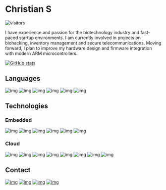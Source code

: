 # Christian S
![visitors](https://visitor-badge.laobi.icu/badge?page_id=cSDes1gn.visitor-badge)

I have experience and passion for the biotechnology industry and fast-paced startup environments. I am currently involved in projects on biohacking, inventory management and secure telecommunications. Moving forward, I plan to improve my hardware design and firmware integration with modern ARM microcontrollers.

[![GitHub stats](https://github-readme-stats.vercel.app/api?username=cSDes1gn&theme=github_dark&show_icons=t)](https://github.com/cSDes1gn/github-readme-stats)

## Languages
![img](https://img.shields.io/badge/C%2B%2B-00599C?style=for-the-badge&logo=c%2B%2B&logoColor=white) ![img](https://img.shields.io/badge/C-00599C?style=for-the-badge&logo=c&logoColor=white) ![img](https://img.shields.io/badge/Python-3776AB?style=for-the-badge&logo=python&logoColor=white) ![img](https://img.shields.io/badge/GNU%20Bash-4EAA25?style=for-the-badge&logo=GNU%20Bash&logoColor=white) ![img](https://img.shields.io/badge/TypeScript-007ACC?style=for-the-badge&logo=typescript&logoColor=white) ![img](https://img.shields.io/badge/Vue.js-35495E?style=for-the-badge&logo=vuedotjs&logoColor=4FC08D)

## Technologies
### Embedded
![img](https://img.shields.io/badge/Arduino-00979D?style=for-the-badge&logo=Arduino&logoColor=white) ![img](https://img.shields.io/badge/Raspberry%20Pi-A22846?style=for-the-badge&logo=Raspberry%20Pi&logoColor=white) ![img](https://img.shields.io/badge/rabbitmq-%23FF6600.svg?&style=for-the-badge&logo=rabbitmq&logoColor=white) ![img](https://img.shields.io/badge/Linux-FCC624?style=for-the-badge&logo=linux&logoColor=black) ![img](https://img.shields.io/badge/Docker-2CA5E0?style=for-the-badge&logo=docker&logoColor=white) ![img](https://img.shields.io/badge/VIM-%2311AB00.svg?&style=for-the-badge&logo=vim&logoColor=white)

### Cloud
![img](https://img.shields.io/badge/kubernetes-326ce5.svg?&style=for-the-badge&logo=kubernetes&logoColor=white) ![img](https://img.shields.io/badge/Flask-000000?style=for-the-badge&logo=flask&logoColor=white) ![img](https://img.shields.io/badge/Amazon_AWS-FF9900?style=for-the-badge&logo=amazonaws&logoColor=white) ![img](https://img.shields.io/badge/Ansible-000000?style=for-the-badge&logo=ansible&logoColor=white) ![img](https://img.shields.io/badge/GitHub_Actions-2088FF?style=for-the-badge&logo=github-actions&logoColor=white) ![img](https://img.shields.io/badge/PostgreSQL-316192?style=for-the-badge&logo=postgresql&logoColor=white) ![img](https://img.shields.io/badge/MongoDB-white?style=for-the-badge&logo=mongodb&logoColor=4EA94B) ![img](https://img.shields.io/badge/Node.js-339933?style=for-the-badge&logo=nodedotjs&logoColor=white)

## Contact
[![img](https://img.shields.io/badge/LinkedIn-0077B5?style=for-the-badge&logo=linkedin&logoColor=white)](https://linkedin.com/in/christian-sargusingh) <a href="mailto:christian@leapsystems.online?">![img](https://img.shields.io/badge/Microsoft_Outlook-0078D4?style=for-the-badge&logo=microsoft-outlook&logoColor=white)</a> [![img](https://img.shields.io/badge/Discord-7289DA?style=for-the-badge&logo=discord&logoColor=white)](https://discord.gg/Ft229PDrxF) [![img](https://img.shields.io/badge/Discord-7289DA?style=for-the-badge&logo=discord&logoColor=white)](https://discord.gg/vEdPyVk)
